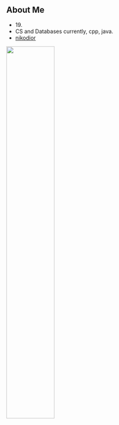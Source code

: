 ## About Me

- 19\.
- CS and Databases currently, cpp, java.
- <a href="https://nikodior.no" target="”_blank”">nikodior</a>

<img width="50%" src="https://github-readme-stats.vercel.app/api?username=nikodior&theme=midnight-purple&icon_color=fff&hide_border=true">
